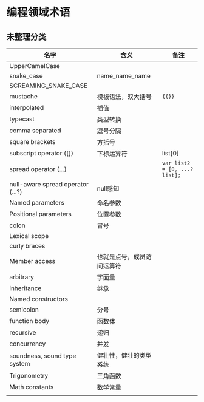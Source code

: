 # 编程领域术语


## 未整理分类

| 名字                              | 含义                       | 备注                         |
| --------------------------------- | -------------------------- | ---------------------------- |
| UpperCamelCase                    |                            |                              |
| snake_case                        | name_name_name             |                              |
| SCREAMING_SNAKE_CASE              |                            |                              |
| mustache                          | 模板语法，双大括号         | `{{}}`                       |
| interpolated                      | 插值                       |                              |
| typecast                          | 类型转换                   |                              |
| comma separated                   | 逗号分隔                   |                              |
| square brackets                   | 方括号                     |                              |
| subscript operator ([])           | 下标运算符                 | list[0]                      |
| spread operator (...)             |                            | `var list2 = [0, ...?list];` |
| null-aware spread operator (...?) | null感知                   |                              |
| Named parameters                  | 命名参数                   |                              |
| Positional parameters             | 位置参数                   |                              |
| colon                             | 冒号                       |                              |
| Lexical scope                     |                            |                              |
| curly braces                      |                            |                              |
| Member access                     | 也就是点号，成员访问运算符 |                              |
| arbitrary                         | 字面量                     |                              |
| inheritance                       | 继承                       |                              |
| Named constructors                |                            |                              |
| semicolon                         | 分号                       |                              |
| function body                     | 函数体                     |                              |
| recursive                         | 递归                       |                              |
| concurrency                       | 并发                       |                              |
| soundness, sound type system      | 健壮性，健壮的类型系统     |                              |
| Trigonometry                      | 三角函数                   |                              |
|Math constants                                   |   数学常量                         |                              |
|                                   |                            |                              |